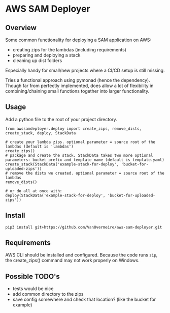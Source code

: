 # AWS SAM Deployer

## Overview

Some common functionality for deploying a SAM application on AWS:

- creating zips for the lambdas (including requirements)
- preparing and deploying a stack
- cleaning up dist folders

Especially handy for small/new projects where a CI/CD setup is still missing.

Tries a functional approach using pymonad (hence the dependency). 
Though far from perfectly implemented, does allow a lot of flexibility in combining/chaining small functions together into larger functionality.

## Usage

Add a python file to the root of your project directory.

```
from awssamdeployer.deploy import create_zips, remove_dists, create_stack, deploy, StackData

# create your lambda zips. optional parameter = source root of the lambdas (default is 'lambdas')
create_zips()
# package and create the stack. StackData takes two more optional parameters: bucket prefix and template name (default is template.yaml)
create_stack(StackData('example-stack-for-deploy', 'bucket-for-uploaded-zips'))
# remove the dists we created. optional parameter = source root of the lambdas
remove_dists()

# or do all at once with:
deploy(StackData('example-stack-for-deploy', 'bucket-for-uploaded-zips'))
```

## Install

`pip3 install git+https://github.com/VanOvermeire/aws-sam-deployer.git`

## Requirements

AWS CLI should be installed and configured.
Because the code runs `zip`, the create_zips() command may not work properly on Windows. 

## Possible TODO's

- tests would be nice
- add common directory to the zips
- save config somewhere and check that location? (like the bucket for example)
